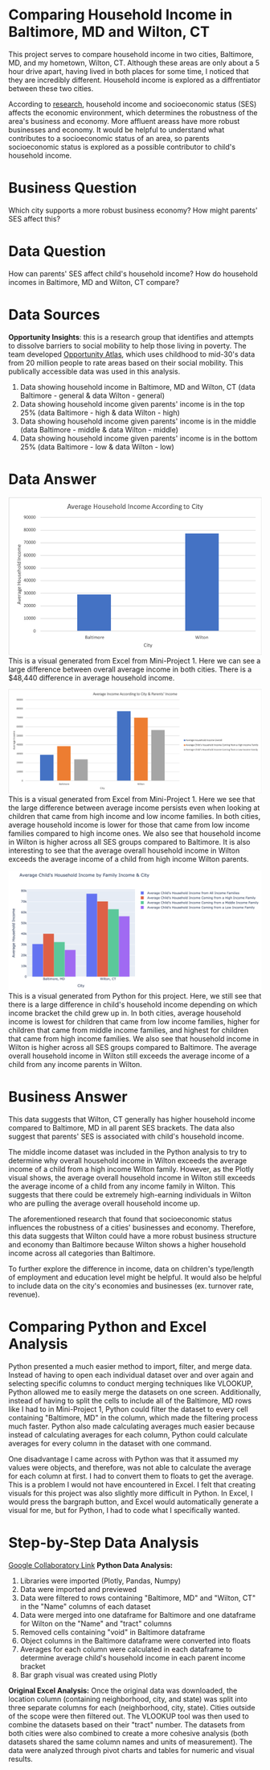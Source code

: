 # Comparing Household Income in Baltimore, MD and Wilton, CT

This project serves to compare household income in two cities, Baltimore, MD, and my hometown, Wilton, CT. Although these areas are only about a 5 hour drive apart, having lived in both places for some time, I noticed that they are incredibly different. Household income is explored as a diffrentiator between these two cities.

According to [research](https://pubmed.ncbi.nlm.nih.gov/20201871/), household income and socioeconomic status (SES) affects the economic environment, which determines the robustness of the area's business and economy. More affluent areass have more robust businesses and economy. It would be helpful to understand what contributes to a socioeconomic status of an area, so parents socioeconomic status is explored as a possible contributor to child's household income. 

# Business Question
Which city supports a more robust business economy? How might parents' SES affect this?

# Data Question
How can parents' SES affect child's household income? 
How do household incomes in Baltimore, MD and Wilton, CT compare?

# Data Sources
**Opportunity Insights**: this is a research group that identifies and attempts to dissolve barriers to social mobility to help those living in poverty. The team developed [Opportunity Atlas](https://www.opportunityatlas.org), which uses childhood to mid-30's data from 20 million people to rate areas based on their social mobility.
This publically accessible data was used in this analysis.
1. Data showing household income in Baltimore, MD and Wilton, CT (data Baltimore - general & data Wilton - general)
2. Data showing household income given parents' income is in the top 25% (data Baltimore - high & data Wilton - high)
3. Data showing household income given parents' income is in the middle (data Baltimore - middle & data Wilton - middle)
4. Data showing household income given parents' income is in the bottom 25% (data Baltimore - low & data Wilton - low)

# Data Answer
![alt text](https://github.com/achow6/comparing-baltimore-wilton-household-income/blob/master/Picture1.png)
This is a visual generated from Excel from Mini-Project 1. Here we can see a large difference between overall average income in both cities. There is a $48,440 difference in average household income.

![alt text](https://github.com/achow6/comparing-baltimore-wilton-household-income/blob/master/Picture2.png)
This is a visual generated from Excel from Mini-Project 1. Here we see that the large difference between average income persists even when looking at children that came from high income and low income families. In both cities, average household income is lower for those that came from low income families compared to high income ones. We also see that household income in Wilton is higher across all SES groups compared to Baltimore. It is also interesting to see that the average overall household income in Wilton exceeds the average income of a child from high income Wilton parents.

![alt text](https://github.com/achow6/comparing-Baltimore-Wilton-household-income-python/blob/main/Python%20Plotly.png)
This is a visual generated from Python for this project. Here, we still see that there is a large difference in child's household income depending on which income bracket the child grew up in. In both cities, average household income is lowest for children that came from low income families, higher for children that came from middle income families, and highest for children that came from high income families. We also see that household income in Wilton is higher across all SES groups compared to Baltimore. The average overall household income in Wilton still exceeds the average income of a child from any income parents in Wilton.

# Business Answer
This data suggests that Wilton, CT generally has higher household income compared to Baltimore, MD in all parent SES brackets. The data also suggest that parents' SES is associated with child's household income. 

The middle income dataset was included in the Python analysis to try to determine why overall household income in Wilton exceeds the average income of a child from a high income Wilton family. However, as the Plotly visual shows, the average overall household income in Wilton still exceeds the average income of a child from any income family in Wilton. This suggests that there could be extremely high-earning individuals in Wilton who are pulling the average overall household income up.

The aforementioned research that found that socioeconomic status influences the robustness of a cities' businesses and economy. Therefore, this data suggests that Wilton could have a more robust business structure and economy than Baltimore because Wilton shows a higher household income across all categories than Baltimore.

To further explore the difference in income, data on children's type/length of employment and education level might be helpful. It would also be helpful to include data on the city's economies and businesses (ex. turnover rate, revenue).

# Comparing Python and Excel Analysis
Python presented a much easier method to import, filter, and merge data. Instead of having to open each individual dataset over and over again and selecting specific columns to conduct merging techniques like VLOOKUP, Python allowed me to easily merge the datasets on one screen. Additionally, instead of having to split the cells to include all of the Baltimore, MD rows like I had to in Mini-Project 1, Python could filter the dataset to every cell containing "Baltimore, MD" in the column, which made the filtering process much faster. Python also made calculating averages much easier because instead of calculating averages for each column, Python could calculate averages for every column in the dataset with one command.

One disadvantage I came across with Python was that it assumed my values were objects, and therefore, was not able to calculate the average for each column at first. I had to convert them to floats to get the average. This is a problem I would not have encountered in Excel. I felt that creating visuals for this project was also slightly more difficult in Python. In Excel, I would press the bargraph button, and Excel would automatically generate a visual for me, but for Python, I had to code what I specifically wanted.

# Step-by-Step Data Analysis
[Google Collaboratory Link](https://colab.research.google.com/drive/1-z4Yh4Y-B9VY4IdPbwFNTN5lr4u97uyc?usp=sharing)
**Python Data Analysis:**
1. Libraries were imported (Plotly, Pandas, Numpy)
2. Data were imported and previewed
3. Data were filtered to rows containing "Baltimore, MD" and "Wilton, CT" in the "Name" columns of each dataset
4. Data were merged into one dataframe for Baltimore and one dataframe for Wilton on the "Name" and "tract" columns
5. Removed cells containing "void" in Baltimore dataframe
6. Object columns in the Baltimore dataframe were converted into floats
7. Averages for each column were calculated in each dataframe to determine average child's household income in each parent income bracket
8. Bar graph visual was created using Plotly

**Original Excel Analysis:**
Once the original data was downloaded, the location column (containing neighborhood, city, and state) was split into three separate columns for each (neighborhood, city, state). Cities outside of the scope were then filtered out. The VLOOKUP tool was then used to combine the datasets based on their "tract" number. The datasets from both cities were also combined to create a more cohesive analysis (both datasets shared the same column names and units of measurement). The data were analyzed through pivot charts and tables for numeric and visual results.
